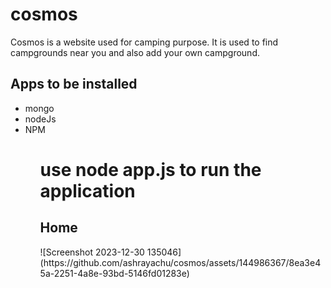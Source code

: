 # cosmos
Cosmos is a website used for camping purpose. It is used to find campgrounds near you and also add your own campground.

<h2>Apps to be installed</h2>
<ul><li>mongo</li>
<li>nodeJs</li>
<li>NPM</li><ul>
<h1>use node app.js to run the application</h1>

<h2>Home</h2>
![Screenshot 2023-12-30 135046](https://github.com/ashrayachu/cosmos/assets/144986367/8ea3e45a-2251-4a8e-93bd-5146fd01283e)

